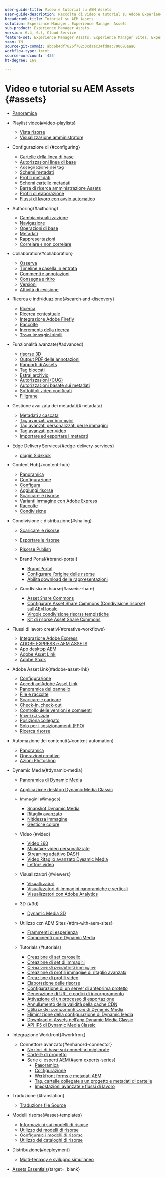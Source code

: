 ```yaml
---
user-guide-title: Video e tutorial su AEM Assets
user-guide-description: Raccolta di video e tutorial su Adobe Experience Manager Assets.
breadcrumb-title: Tutorial su AEM Assets
solution: Experience Manager, Experience Manager Assets
sub-product: Experience Manager Assets
version: 6.4, 6.5, Cloud Service
feature-set: Experience Manager Assets, Experience Manager Sites, Experience Manager
team: TM
source-git-commit: abc6b4df7026f702b3cdaac34fd8ac790670aaa0
workflow-type: tm+mt
source-wordcount: '435'
ht-degree: 16%

---
```



# Video e tutorial su AEM Assets {#assets}

+ [Panoramica](overview.md)

+ Playlist video{#video-playlists}
   + [Vista risorse](playlists/assets-view.md)
   + [Visualizzazione amministratore](playlists/admin-view.md)

+ Configurazione di {#configuring}
   + [Cartelle della linea di base](configuring/baseline-folders.md)
   + [Autorizzazioni linea di base](configuring/baseline-permissions.md)
   + [Assegnazione dei tag](configuring/tagging.md)
   + [Schemi metadati](configuring/metadata-schemas.md)
   + [Profili metadati](configuring/metadata-profiles.md)
   + [Schemi cartelle metadati](configuring/metadata-folder-schemas.md)
   + [Barra di ricerca amministrazione Assets](configuring/assets-admin-search-rail.md)
   + [Profili di elaborazione](configuring/processing-profiles.md)
   + [Flussi di lavoro con avvio automatico](configuring/auto-start-workflows.md)

+ Authoring{#authoring}
   + [Cambia visualizzazione](./authoring/switch-views.md)
   + [Navigazione](./authoring/navigation.md)
   + [Operazioni di base](./authoring/basic-operations.md)
   + [Metadati](./authoring/metadata.md)
   + [Rappresentazioni](./authoring/renditions.md)
   + [Correlare e non correlare](./authoring/relate-unrelate.md)

+ Collaboration{#collaboration}
   + [Osserva](./collaboration/watch.md)
   + [Timeline e casella in entrata](./collaboration/timeline-and-inbox.md)
   + [Commenti e annotazioni](./collaboration/comments-and-annotations.md)
   + [Consegna e ritiro](./collaboration/check-in-and-check-out.md)
   + [Versioni](./collaboration/versions.md)
   + [Attività di revisione](./collaboration/review-task.md)

+ Ricerca e individuazione{#search-and-discovery}
   + [Ricerca](./search-and-discovery/search.md)
   + [Ricerca contestuale](./search-and-discovery/contextual-search.md)
   + [Integrazione Adobe Firefly](./search-and-discovery/adobe-firefly.md)
   + [Raccolte](./search-and-discovery/collections.md)
   + [Incremento della ricerca](./search-and-discovery/search-boost.md)
   + [Trova immagini simili](./search-and-discovery/find-similar-images.md)

+ Funzionalità avanzate{#advanced}
   + [risorse 3D](./advanced/3d-assets.md)
   + [Output PDF delle annotazioni](./advanced/customizing-annotations-pdf-output.md)
   + [Rapporti di Assets](./advanced/asset-reports.md)
   + [Tag bloccati](./advanced/blocked-tags.md)
   + [Estrai archivio](./advanced/extract-archive.md)
   + [Autorizzazioni (CUG)](./advanced/closed-user-groups.md)
   + [Autorizzazioni basate sui metadati](./advanced/metadata-driven-permissions.md)
   + [Sottotitoli video codificati](./advanced/video-closed-captions.md)
   + [Filigrane](./advanced/watermarks.md)

+ Gestione avanzata dei metadati{#metadata}
   + [Metadati a cascata](metadata/cascade-metadata-feature-video-use.md)
   + [Tag avanzati per immagini](metadata/image-smart-tags.md)
   + [Tag avanzati personalizzati per le immagini](metadata/custom-smart-tags.md)
   + [Tag avanzati per video](metadata/video-smart-tags.md)
   + [Importare ed esportare i metadati](metadata/metadata-import-export.md)

+ Edge Delivery Services{#edge-delivery-services}
   + [plugin Sidekick](./edge-delivery-services/sidekick-plugin.md)

+ Content Hub{#content-hub}
   + [Panoramica](./content-hub/overview.md)
   + [Configurazione](./content-hub/set-up.md)
   + [Configura](./content-hub/configure.md)
   + [Aggiungi risorse](./content-hub/add-assets.md)
   + [Scaricare le risorse](./content-hub/download-assets.md)
   + [Varianti immagine con Adobe Express](./content-hub/image-variants.md)
   + [Raccolte](./content-hub/collections.md)
   + [Condivisione](./content-hub/share.md)

+ Condivisione e distribuzione{#sharing}
   + [Scaricare le risorse](./sharing/download.md)
   + [Esportare le risorse](./sharing/export.md)
   + [Risorse Publish](./sharing/publish.md)

   + Brand Portal{#brand-portal}
      + [Brand Portal](./sharing/brand-portal.md)
      + [Configurare l’origine delle risorse](brand-portal/configure-asset-sourcing.md)
      + [Abilita download delle rappresentazioni](brand-portal/enable-renditions-download.md)

   + Condivisione risorse{#assets-share}
      + [Asset Share Commons](./sharing/asset-share-commons-user-experience-feature-video-understand.md)
      + [Configurare Asset Share Commons (Condivisione risorse) sull’AEM locale](./sharing/asset-share-commons-technical-video-setup.md)
      + [Virgole condivisione risorse tempistiche](./sharing/asset-share-commons-feature-video-theming.md)
      + [Kit di risorse Asset Share Commons](./sharing/asset-share/asset-share-commons-asset-kits.md)

+ Flussi di lavoro creativi{#creative-workflows}
   + [Integrazione Adobe Express](./creative-workflows/adobe-express.md)
   + [ADOBE EXPRESS e AEM ASSETS](./creative-workflows/adobe-express-aem-assets.md)
   + [App desktop AEM](./creative-workflows/aem-desktop-app.md)
   + [Adobe Asset Link](./creative-workflows/adobe-asset-link.md)
   + [Adobe Stock](./creative-workflows/adobe-stock.md)

+ Adobe Asset Link{#adobe-asset-link}
   + [Configurazione](./adobe-asset-link/setup.md)
   + [Accedi ad Adobe Asset Link](./adobe-asset-link/launch-adobe-asset-link.md)
   + [Panoramica del pannello](./adobe-asset-link/panel-overview.md)
   + [File e raccolte](./adobe-asset-link/files-and-collections.md)
   + [Scaricare e caricare](./adobe-asset-link/download-and-upload.md)
   + [Check-in, check-out](./adobe-asset-link/check-in-check-out.md)
   + [Controllo delle versioni e commenti](./adobe-asset-link/file-versioning-and-comments.md)
   + [Inserisci copia](./adobe-asset-link/place-copy.md)
   + [Posiziona collegato](./adobe-asset-link/place-linked.md)
   + [Solo per i posizionamenti (FPO)](./adobe-asset-link/for-placement-only.md)
   + [Ricerca risorse](./adobe-asset-link/asset-search.md)

+ Automazione dei contenuti{#content-automation}
   + [Panoramica](./content-automation/overview.md)
   + [Operazioni creative](./content-automation/creative-operations.md)
   + [Azioni Photoshop](./content-automation/photoshop-actions.md)

+ Dynamic Media{#dynamic-media}
   + [Panoramica di Dynamic Media](dynamic-media/dynamic-media-overview-feature-video-use.md)
   + [Applicazione desktop Dynamic Media Classic](dynamic-media/dynamic-media-classic-desktop-application.md)
   + Immagini {#images}
      + [Snapshot Dynamic Media](dynamic-media/dynamic-media-snapshot.md)
      + [Ritaglio avanzato](dynamic-media/smart-crop-feature-video-use.md)
      + [Nitidezza immagine](dynamic-media/dynamic-media-image-sharpening-feature-video-use.md)
      + [Gestione colore](dynamic-media/dynamic-media-color-management-technical-video-setup.md)
   + Video {#video}
      + [Video 360](dynamic-media/dynamic-media-360-video-custom-thumbnail-feature-video-use.md)
      + [Miniature video personalizzate](dynamic-media/dynamic-media-video-thumbnails-feature-video-use.md)
      + [Streaming adattivo DASH](dynamic-media/dynamic-media-dash.md)
      + [Video Ritaglio avanzato Dynamic Media](dynamic-media/dynamic-media-smart-crop-video.md)
      + [Lettore video](dynamic-media/dynamic-media-video-player-feature-video-use.md)
   + Visualizzatori {#viewers}
      + [Visualizzatori](dynamic-media/dynamic-media-viewer-feature-video-understand.md)
      + [Visualizzatori di immagini panoramiche e verticali](dynamic-media/panorama-vertical-image-viewer-feature-video-use.md)
      + [Visualizzatori con Adobe Analytics](dynamic-media/dynamic-media-viewer-extension-use.md)
   + 3D {#3d}
      + [Dynamic Media 3D](dynamic-media/dynamic-media-3d-feature-video.md)
   + Utilizzo con AEM Sites {#dm-with-aem-sites}
      + [Frammenti di esperienza](dynamic-media/dynamic-media-experience-fragments-feature-video-use.md)
      + [Componenti core Dynamic Media](dynamic-media/dynamic-media-core-components.md)

   + Tutorials {#tutorials}
      + [Creazione di set carosello](dynamic-media/tutorials/creating-different-kinds-of-sets-with-aem-dynamic-media-carousel-sets.md)
      + [Creazione di set di immagini](dynamic-media/tutorials/creating-different-kinds-of-sets-with-aem-dynamic-media-image-sets.md)
      + [Creazione di predefiniti immagine](dynamic-media/tutorials/creating-image-presets.md)
      + [Creazione di profili immagine di ritaglio avanzato](dynamic-media/tutorials/creating-image-profile-smart-crop.md)
      + [Creazione di profili video](dynamic-media/tutorials/creating-video-profile-to-process-videos-in-dynamic-media.md)
      + [Elaborazione delle risorse](dynamic-media/tutorials/how-to-run-dam-update-asset-workflow-on-an-asset-with-dynamic-media-enabled.md)
      + [Configurazione di un server di anteprima protetto](dynamic-media/tutorials/adding-test-image-server-details-in-dynamic-media-for-secure-preview.md)
      + [Generazione di URL e codici di incorporamento](dynamic-media/tutorials/how-to-generate-public-url-or-embed-code-for-an-asset.md)
      + [Attivazione di un processo di esportazione](dynamic-media/tutorials/how-to-trigger-export-job-in-dynamic-media-during-submit-job-operation-parameter.md)
      + [Annullamento della validità della cache CDN](dynamic-media/tutorials/invalidating-the-cdn-cache-by-way-of-dynamic-media.md)
      + [Utilizzo dei componenti core di Dynamic Media](dynamic-media/tutorials/using-dm-components-on-site-page.md)
      + [Eliminazione della configurazione di Dynamic Media](dynamic-media/tutorials/deleting-dynamic-media-configuration.md)
      + [Download di Assets nell’app Dynamic Media Classic](dynamic-media/tutorials/how-to-download-asset-in-dynamic-media-classic-app.md)
      + [API IPS di Dynamic Media Classic](dynamic-media/tutorials/introduction-to-dynamic-media-classic-ips-api.md)

+ Integrazione Workfront{#workfront}
   + Connettore avanzato{#enhanced-connector}
      + [Nozioni di base sui connettori migliorate](./workfront/enhanced-connector/basics.md)
      + [Cartelle di progetto](./workfront/enhanced-connector/project-folders.md)
      + Serie di esperti AEM{#aem-experts-series}
         + [Panoramica](./workfront/enhanced-connector/aem-experts-series/overview.md)
         + [Configurazione](./workfront/enhanced-connector/aem-experts-series/setup.md)
         + [Workfront forms e metadati AEM](./workfront/enhanced-connector/aem-experts-series/custom-forms.md)
         + [Tag, cartelle collegate a un progetto e metadati di cartelle](./workfront/enhanced-connector/aem-experts-series/aem-tags-project-linked-folders-and-folder-metadata.md)
         + [Impostazioni avanzate e flussi di lavoro](./workfront/enhanced-connector/aem-experts-series/advanced-settings-and-workflows.md)

+ Traduzione {#translation}
   + [Traduzione file Source](translation/source-file-translation-feature-video-use.md)

+ Modelli risorse{#asset-templates}
   + [Informazioni sui modelli di risorse](asset-templates/asset-templates-tutorial-understand.md)
   + [Utilizzo dei modelli di risorse](asset-templates/asset-templates-feature-video-use.md)
   + [Configurare i modelli di risorse](asset-templates/asset-templates-technical-video-setup.md)
   + [Utilizzo dei cataloghi di risorse](asset-templates/asset-catalog-template-feature-video-use.md)

+ Distribuzione{#deployment}
   + [Multi-tenancy e sviluppo simultaneo](deployment/multitenancy-concurrent-article-understand.md)

+ [Assets Essentials](https://experienceleague.adobe.com/docs/experience-manager-learn/assets-essentials/overview.html?lang=it){target=_blank}
